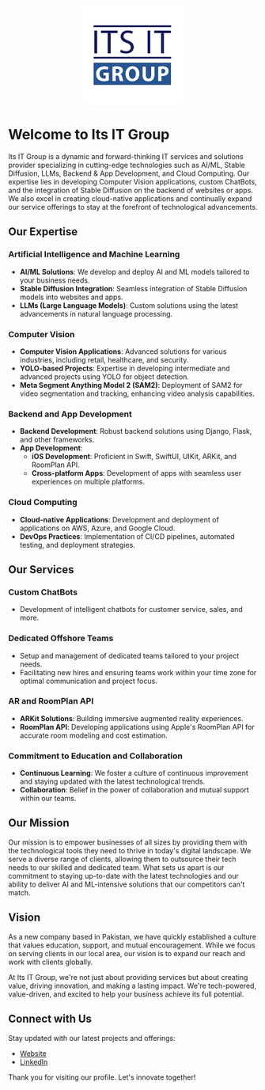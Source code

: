 <!-- ![Its IT Group Logo](./logo.jpeg) Replace with your actual logo URL -->
<p align="center">
  <img src="./logo.jpeg" alt="Its IT Group Logo" width="200"/>
</p>

# Welcome to Its IT Group

Its IT Group is a dynamic and forward-thinking IT services and solutions provider specializing in cutting-edge technologies such as AI/ML, Stable Diffusion, LLMs, Backend & App Development, and Cloud Computing. Our expertise lies in developing Computer Vision applications, custom ChatBots, and the integration of Stable Diffusion on the backend of websites or apps. We also excel in creating cloud-native applications and continually expand our service offerings to stay at the forefront of technological advancements.

## Our Expertise

### Artificial Intelligence and Machine Learning
- **AI/ML Solutions**: We develop and deploy AI and ML models tailored to your business needs.
- **Stable Diffusion Integration**: Seamless integration of Stable Diffusion models into websites and apps.
- **LLMs (Large Language Models)**: Custom solutions using the latest advancements in natural language processing.

### Computer Vision
- **Computer Vision Applications**: Advanced solutions for various industries, including retail, healthcare, and security.
- **YOLO-based Projects**: Expertise in developing intermediate and advanced projects using YOLO for object detection.
- **Meta Segment Anything Model 2 (SAM2)**: Deployment of SAM2 for video segmentation and tracking, enhancing video analysis capabilities.

### Backend and App Development
- **Backend Development**: Robust backend solutions using Django, Flask, and other frameworks.
- **App Development**: 
  - **iOS Development**: Proficient in Swift, SwiftUI, UIKit, ARKit, and RoomPlan API.
  - **Cross-platform Apps**: Development of apps with seamless user experiences on multiple platforms.

### Cloud Computing
- **Cloud-native Applications**: Development and deployment of applications on AWS, Azure, and Google Cloud.
- **DevOps Practices**: Implementation of CI/CD pipelines, automated testing, and deployment strategies.

## Our Services

### Custom ChatBots
- Development of intelligent chatbots for customer service, sales, and more.

### Dedicated Offshore Teams
- Setup and management of dedicated teams tailored to your project needs.
- Facilitating new hires and ensuring teams work within your time zone for optimal communication and project focus.

### AR and RoomPlan API
- **ARKit Solutions**: Building immersive augmented reality experiences.
- **RoomPlan API**: Developing applications using Apple's RoomPlan API for accurate room modeling and cost estimation.

### Commitment to Education and Collaboration
- **Continuous Learning**: We foster a culture of continuous improvement and staying updated with the latest technological trends.
- **Collaboration**: Belief in the power of collaboration and mutual support within our teams.

## Our Mission
Our mission is to empower businesses of all sizes by providing them with the technological tools they need to thrive in today's digital landscape. We serve a diverse range of clients, allowing them to outsource their tech needs to our skilled and dedicated team. What sets us apart is our commitment to staying up-to-date with the latest technologies and our ability to deliver AI and ML-intensive solutions that our competitors can't match.

## Vision
As a new company based in Pakistan, we have quickly established a culture that values education, support, and mutual encouragement. While we focus on serving clients in our local area, our vision is to expand our reach and work with clients globally.

At Its IT Group, we're not just about providing services but about creating value, driving innovation, and making a lasting impact. We're tech-powered, value-driven, and excited to help your business achieve its full potential.

## Connect with Us
Stay updated with our latest projects and offerings:
- [Website](#https://www.itsitgroup.com/)
- [LinkedIn](#https://www.linkedin.com/company/its-it-group)

Thank you for visiting our profile. Let's innovate together!